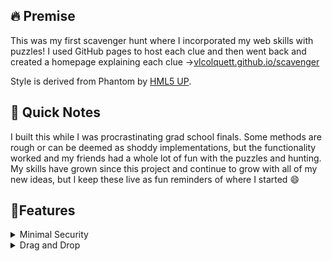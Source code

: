 ## 🔥 Premise
This was my first scavenger hunt where I incorporated my web skills with puzzles! I used GitHub pages to host each clue and then went back and created a homepage explaining each clue ->[vlcolquett.github.io/scavenger](https://vlcolquett.github.io/scavenger/)

Style is derived from Phantom by [HML5 UP](https://html5up.net).
## 🔰 Quick Notes
I built this while I was procrastinating grad school finals. Some methods are rough or can be deemed as shoddy implementations, but the functionality worked and my friends had a whole lot of fun with the puzzles and hunting. My skills have grown since this project and continue to grow with all of my new ideas, but I keep these live as fun reminders of where I started 😄
  
## 🎯Features
<details>
<summary>Minimal Security</summary>
I used this script at the bottom of every HTML page, because I had QR codes in public spaces. This script blocked the page until the password 'banana' was tyoed into the alert and if the password was wrong, the page redirected to get Rick Rolled. 
  ```html
  <script language="JavaScript">
    var password; 
    var pass1="banana"; 
    password=prompt('This is for a scavenger hunt. Please email scavengethehunt@gmail.com for questions or concerns. Enter Password'); 
    if (password==pass1) {
    alert('Correct Password! Click OK to Enter!') }
    else { window.location="https://youtu.be/dQw4w9WgXcQ"; 
    } 
  </script>
```
While this is minimal security, I use this method, because I still do not have any real information in this scavenger hunt because I use GitHub pages for the entire thing. This means all of the information is already on the client side anyway. 
</details>
<details>
<summary>Drag and Drop</summary>
A very crude method of drag and drop. Clue 6 uses this method and I found out it does not work on all web browsers, particularly those native to android phones. The answers only get checked when a user clicks the upper left button to call the function dragAndDrop().

```javascript
function dragAndDrop(){
    div11 = document.getElementById("div11").innerHTML.toString()
    div12 = document.getElementById("div12").innerHTML.toString()
    div13 = document.getElementById("div13").innerHTML.toString()
    div14 = document.getElementById("div14").innerHTML.toString()
    div15 = document.getElementById("div15").innerHTML.toString()
    div16 = document.getElementById("div16").innerHTML.toString()
    div17 = document.getElementById("div17").innerHTML.toString()
    div18 = document.getElementById("div18").innerHTML.toString()
    div19 = document.getElementById("div19").innerHTML.toString()
    div20 = document.getElementById("div20").innerHTML.toString()

    div1 = '<img src="media/toy_story.jpg" draggable="true" ondragstart="drag(event)" id="drag1" width="88" height="31">'
    div2 = '<img src="media/alien.webp" draggable="true" ondragstart="drag(event)" id="drag2" width="88" height="31">'
    div3 = '<img src="media/terminator.jpeg" draggable="true" ondragstart="drag(event)" id="drag3" width="88" height="31">'
    div4 = '<img src="media/the_shining.jpg" draggable="true" ondragstart="drag(event)" id="drag4" width="88" height="31">'
    div5 = '<img src="media/breaking_bad.webp" draggable="true" ondragstart="drag(event)" id="drag5" width="88" height="31">'
    div6 = '<img src="media/dark_knight.jpg" draggable="true" ondragstart="drag(event)" id="drag6" width="88" height="31">'
    div7 = '<img src="media/pulp_fiction.jpeg" draggable="true" ondragstart="drag(event)" id="drag7" width="88" height="31">'
    div8 = '<img src="media/jaws.jpg" draggable="true" ondragstart="drag(event)" id="drag8" width="88" height="31">'
    div9 = '<img src="media/hobbit.jpg" draggable="true" ondragstart="drag(event)" id="drag9" width="88" height="31">'
    div10 = '<img src="media/potc.jpeg" draggable="true" ondragstart="drag(event)" id="drag10" width="88" height="31">'
    console.log(div11)
    console.log(div1)
    if(div11 == div1 && div12 == div3 && div13 == div8 && div14 == div5 && div15 ==
        div7 && div16 == div10 && div17 == div9 && div18 == div4 && div19 == div6 && div20 == div2){
            location.replace("https://vlcolquett.github.io/scavenger/clue7.html")
    }else{
        alert("seems like you haven't figured it out yet")
    }
}
```
</details>